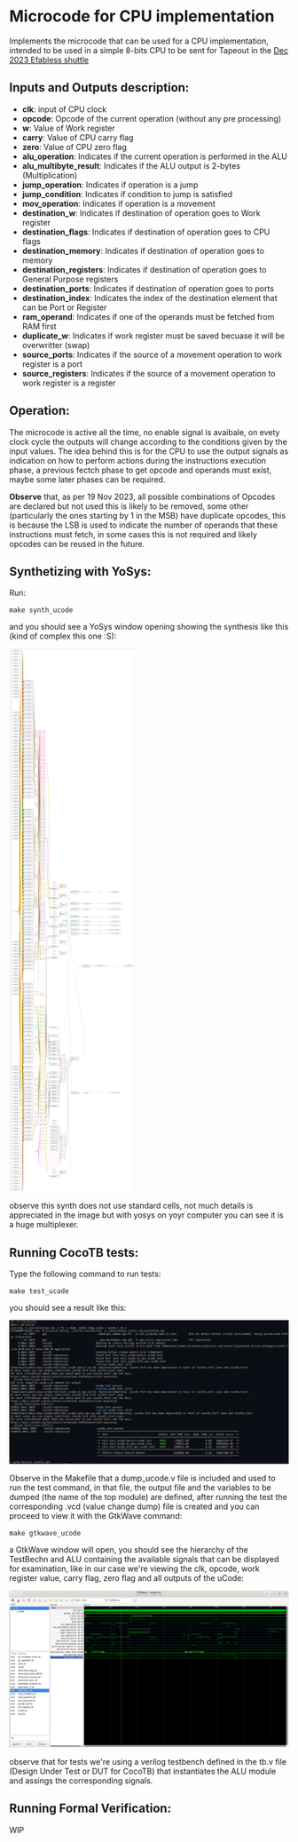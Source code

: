 # Microcode for CPU implementation

Implements the microcode that can be used for a CPU implementation, intended to be used in a simple 8-bits CPU to be sent for Tapeout in the [Dec 2023 Efabless shuttle](https://efabless.com/gf-180-open-mpw-shuttle-program)

## Inputs and Outputs description:

- **clk**:  input of CPU clock
- **opcode**: Opcode of the current operation (without any pre processing)
- **w**: Value of Work register
- **carry**: Value of CPU carry flag
- **zero**:  Value of CPU zero flag
- **alu_operation**: Indicates if the current operation is performed in the ALU
- **alu_multibyte_result**: Indicates if the ALU output is 2-bytes (Multiplication)
- **jump_operation**: Indicates if operation is a jump
- **jump_condition**: Indicates if condition to jump is satisfied
- **mov_operation**: Indicates if operation is a movement
- **destination_w**: Indicates if destination of operation goes to Work register
- **destination_flags**: Indicates if destination of operation goes to CPU flags
- **destination_memory**: Indicates if destination of operation goes to memory
- **destination_registers**: Indicates if destination of operation goes to General Purpose registers
- **destination_ports**: Indicates if destination of operation goes to ports
- **destination_index**: Indicates the index of the destination element that can be Port or Register
- **ram_operand**: Indicates if one of the operands must be fetched from RAM first
- **duplicate_w**: Indicates if work register must be saved becuase it will be overwritter (swap)
- **source_ports**: Indicates if the source of a movement operation to work register is a port
- **source_registers**: Indicates if the source of a movement operation to work register is a register

## Operation:

The microcode is active all the time, no enable signal is avaibale, on evety clock cycle the outputs will change according to the conditions given by the input values. The idea behind this is for the CPU to use the output signals as indication on how to perform actions during the instructions execution phase, a previous fectch phase to get opcode and operands must exist, maybe some later phases can be required.

**Observe** that, as per 19 Nov 2023, all possible combinations of Opcodes are declared but not used this is likely to be removed, some other (particularly the ones starting by 1 in the MSB) have duplicate opcodes, this is because the LSB is used to indicate the number of operands that these instructions must fetch, in some cases this is not required and likely opcodes can be reused in the future.

## Synthetizing with YoSys:

Run:

```
make synth_ucode
```

and you should see a YoSys window opening showing the synthesis like this (kind of complex this one :S):

![uCode module synthesis with YoSys](./img/synth.png "uCode YoSys Synthesis")

observe this synth does not use standard cells, not much details is appreciated in the image but with yosys on yoyr computer you can see it is a huge multiplexer.

## Running CocoTB tests:

Type the following command to run tests:

```
make test_ucode
```

you should see a result like this:

![uCode module tests results](./img/test.png "uCode results: uCode module")

Observe in the Makefile that a dump_ucode.v file is included and used to run the test command, in that file, the output file and the variables to be dumped (the name of the top module) are defined, after running the test the corresponding .vcd (value change dump) file is created and you can proceed to view it with the GtkWave command:

```
make gtkwave_ucode
```

a GtkWave window will open, you should see the hierarchy of the TestBechn and ALU containing the available signals that can be displayed for examination, like in our case we're viewing the clk, opcode, work register value, carry flag, zero flag and all outputs of the uCode:

![GtkWave results for ALU module](./img/gtkwave.png "GtkWave: ALU module")

observe that for tests we're using a verilog testbench defined in the tb.v file (Design Under Test or DUT for CocoTB) that instantiates the ALU module and assings the corresponding signals.

## Running Formal Verification:

WIP
